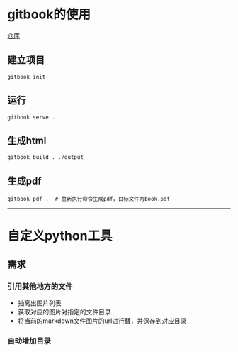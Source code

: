 # gitbook的使用
[仓库](https://github.com/GitbookIO/gitbook "仓库")
## 建立项目
```
gitbook init
```
## 运行
```
gitbook serve .
```
## 生成html
```
gitbook build . ./output
```
## 生成pdf
```
gitbook pdf .  # 重新执行命令生成pdf，目标文件为book.pdf
```
---
# 自定义python工具
## 需求
### 引用其他地方的文件
- 抽离出图片列表
- 获取对应的图片对指定的文件目录
- 将当前的markdown文件图片的url进行替，并保存到对应目录
### 自动增加目录
